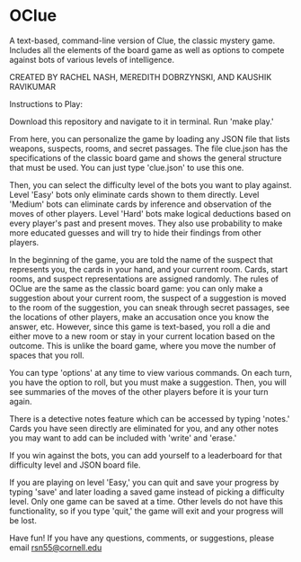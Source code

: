 # OClue
A text-based, command-line version of Clue, the classic mystery game. Includes all the elements of the board game as well as options to compete against bots of various levels of intelligence.

CREATED BY RACHEL NASH, MEREDITH DOBRZYNSKI, AND KAUSHIK RAVIKUMAR

Instructions to Play:

Download this repository and navigate to it in terminal. Run 'make play.'

From here, you can personalize the game by loading any JSON file that lists weapons, suspects, rooms, and secret passages. The file clue.json has the specifications of the classic board game and shows the general structure that must be used. You can just type 'clue.json' to use this one.

Then, you can select the difficulty level of the bots you want to play against. Level 'Easy' bots only eliminate cards shown to them directly. Level 'Medium' bots can eliminate cards by inference and observation of the moves of other players. Level 'Hard' bots make logical deductions based on every player's past and present moves. They also use probability to make more educated guesses and will try to hide their findings from other players.

In the beginning of the game, you are told the name of the suspect that represents you, the cards in your hand, and your current room. Cards, start rooms, and suspect representations are assigned randomly. The rules of OClue are the same as the classic board game: you can only make a suggestion about your current room, the suspect of a suggestion is moved to the room of the suggestion, you can sneak through secret passages, see the locations of other players, make an accusation once you know the answer, etc. 
However, since this game is text-based, you roll a die and either move to a new room or stay in your current location based on the outcome. This is unlike the board game, where you move the number of spaces that you roll.

You can type 'options' at any time to view various commands. On each turn, you have the option to roll, but you must make a suggestion. Then, you will see summaries of the moves of the other players before it is your turn again.

There is a detective notes feature which can be accessed by typing 'notes.' Cards you have seen directly are eliminated for you, and any other notes you may want to add can be included with 'write' and 'erase.'

If you win against the bots, you can add yourself to a leaderboard for that difficulty level and JSON board file.

If you are playing on level 'Easy,' you can quit and save your progress by typing 'save' and later loading a saved game instead of picking a difficulty level. Only one game can be saved at a time. Other levels do not have this functionality, so if you type 'quit,' the game will exit and your progress will be lost.

Have fun! If you have any questions, comments, or suggestions, please email rsn55@cornell.edu
